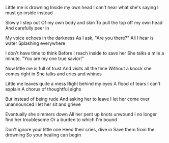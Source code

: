 Little me is drowning 
Inside my own head 
I can't hear what she's saying 
I must go inside instead 

Slowly I step out
Of my own body and skin 
To pull the top off my own head 
And carefully peer in

My voice echoes in the darkness 
As I ask, "Are you there?"
All I hear is water
Splashing everywhere 

I don't have time to think 
Before I reach inside to save her 
She talks a mile a minute, 
"You are my one true savior!"

Now little me is full of trust 
And visits all the time 
Without a knock she comes right in 
She talks and cries and whines

Little me leaves quite a mess 
Right behind my eyes 
A flood of tears I can't explain 
A chorus of thoughtful sighs 

But instead of being rude 
And asking her to leave 
I let her come over unannounced 
I let her sit and grieve 

Eventually she simmers down
All her pent up knots unwound 
I no longer find her troublesome 
Or a burden to which I'm bound 

Don't ignore your little one 
Heed their cries, dive in 
Save them from the drowning 
So your healing can begin